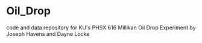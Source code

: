 # Oil_Drop
code and data repository for KU's PHSX 616 Millikan Oil Drop Experiment by Joseph Havens and Dayne Locke
